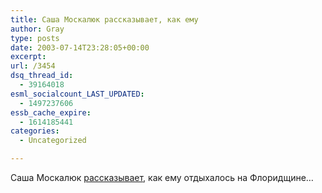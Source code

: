 ```yaml
---
title: Саша Москалюк рассказывает, как ему
author: Gray
type: posts
date: 2003-07-14T23:28:05+00:00
excerpt:
url: /3454
dsq_thread_id:
  - 39164018
esml_socialcount_LAST_UPDATED:
  - 1497237606
essb_cache_expire:
  - 1614185441
categories:
  - Uncategorized

---
```








Саша Москалюк <a href="http://www.livejournal.com/users/alexmoskalyuk/85054.html" target="_blank">рассказывает</a>, как ему отдыхалось на Флоридщине&#8230;